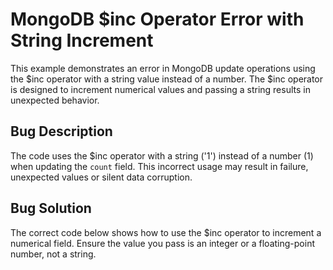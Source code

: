 # MongoDB $inc Operator Error with String Increment
This example demonstrates an error in MongoDB update operations using the $inc operator with a string value instead of a number. The $inc operator is designed to increment numerical values and passing a string results in unexpected behavior.

## Bug Description
The code uses the $inc operator with a string ('1') instead of a number (1) when updating the `count` field.  This incorrect usage may result in failure, unexpected values or silent data corruption.

## Bug Solution
The correct code below shows how to use the $inc operator to increment a numerical field.  Ensure the value you pass is an integer or a floating-point number, not a string.